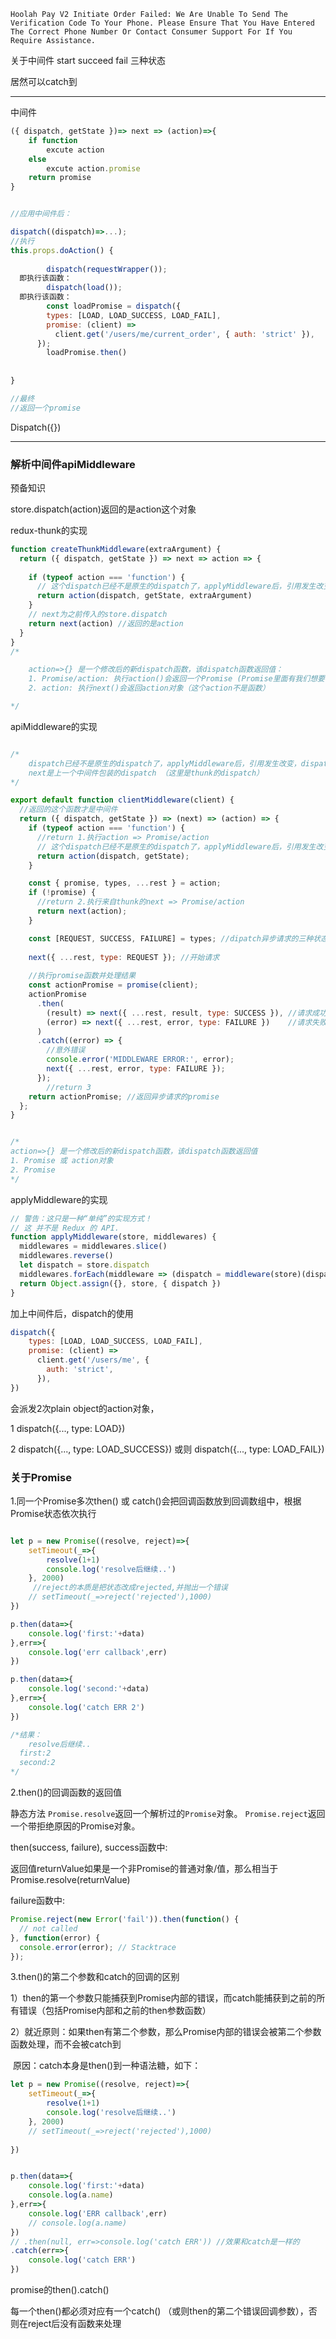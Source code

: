 

```
Hoolah Pay V2 Initiate Order Failed: We Are Unable To Send The Verification Code To Your Phone. Please Ensure That You Have Entered The Correct Phone Number Or Contact Consumer Support For If You Require Assistance.
```



关于中间件 start succeed fail 三种状态



居然可以catch到

-----





中间件

```js
({ dispatch, getState })=> next => (action)=>{
	if function
		excute action
	else 
		excute action.promise
	return promise
}


//应用中间件后：

dispatch((dispatch)=>...);
//执行
this.props.doAction() {
  
  		dispatch(requestWrapper());
  即执行该函数：
  		dispatch(load());
  即执行该函数：
  		const loadPromise = dispatch({
        types: [LOAD, LOAD_SUCCESS, LOAD_FAIL],
        promise: (client) =>
          client.get('/users/me/current_order', { auth: 'strict' }),
      });
  		loadPromise.then()
  
  
}

//最终
//返回一个promise
```



Dispatch({})





------

### 解析中间件apiMiddleware



预备知识

store.dispatch(action)返回的是action这个对象



redux-thunk的实现

```js
function createThunkMiddleware(extraArgument) {
  return ({ dispatch, getState }) => next => action => {
    
    if (typeof action === 'function') {
      // 这个dispatch已经不是原生的dispatch了，applyMiddleware后，引用发生改变，dispatch会变成最后改装的dispatch方法。
      return action(dispatch, getState, extraArgument) 
    }
    // next为之前传入的store.dispatch
    return next(action) //返回的是action
  }
}
/*

	action=>{} 是一个修改后的新dispatch函数，该dispatch函数返回值：
	1. Promise/action: 执行action()会返回一个Promise (Promise里面有我们想要的action对象数据)
	2. action: 执行next()会返回action对象（这个action不是函数）

*/
```



apiMiddleware的实现

```js

/*
	dispatch已经不是原生的dispatch了，applyMiddleware后，引用发生改变，dispatch会变成最后改装的dispatch方法。
	next是上一个中间件包装的dispatch （这里是thunk的dispatch）
*/

export default function clientMiddleware(client) {
  //返回的这个函数才是中间件
  return ({ dispatch, getState }) => (next) => (action) => {
    if (typeof action === 'function') {
      //return 1.执行action => Promise/action
      // 这个dispatch已经不是原生的dispatch了，applyMiddleware后，引用发生改变，dispatch会变成最后改装的dispatch方法。
      return action(dispatch, getState); 
    }

    const { promise, types, ...rest } = action;
    if (!promise) {
      //return 2.执行来自thunk的next => Promise/action
      return next(action); 
    }

    const [REQUEST, SUCCESS, FAILURE] = types; //dipatch异步请求的三种状态
    
    next({ ...rest, type: REQUEST }); //开始请求
		
    //执行promise函数并处理结果
    const actionPromise = promise(client);
    actionPromise
      .then(
        (result) => next({ ...rest, result, type: SUCCESS }), //请求成功
        (error) => next({ ...rest, error, type: FAILURE })    //请求失败
      )
      .catch((error) => {
      	//意外错误
        console.error('MIDDLEWARE ERROR:', error); 
        next({ ...rest, error, type: FAILURE });
      });
		//return 3
    return actionPromise; //返回异步请求的promise
  };
}


/*
action=>{} 是一个修改后的新dispatch函数，该dispatch函数返回值
1. Promise 或 action对象
2. Promise
*/
```





applyMiddleware的实现

```js
// 警告：这只是一种“单纯”的实现方式！
// 这 并不是 Redux 的 API.
function applyMiddleware(store, middlewares) {
  middlewares = middlewares.slice()
  middlewares.reverse()
  let dispatch = store.dispatch
  middlewares.forEach(middleware => (dispatch = middleware(store)(dispatch)))
  return Object.assign({}, store, { dispatch })
}
```



加上中间件后，dispatch的使用

```js
dispatch({
    types: [LOAD, LOAD_SUCCESS, LOAD_FAIL],
    promise: (client) =>
      client.get('/users/me', {
        auth: 'strict',
      }),
})

```

会派发2次plain object的action对象，

1 dispatch({..., type: LOAD})

2 dispatch({..., type: LOAD_SUCCESS}) 或则 dispatch({..., type: LOAD_FAIL})





### 关于Promise



1.同一个Promise多次then() 或 catch()会把回调函数放到回调数组中，根据Promise状态依次执行

```js

let p = new Promise((resolve, reject)=>{
    setTimeout(_=>{
        resolve(1+1)
        console.log('resolve后继续..')
    }, 2000)
     //reject的本质是把状态改成rejected,并抛出一个错误
    // setTimeout(_=>reject('rejected'),1000)
})

p.then(data=>{
    console.log('first:'+data)
},err=>{
    console.log('err callback',err)
})

p.then(data=>{
    console.log('second:'+data)
},err=>{
    console.log('catch ERR 2')
})

/*结果：
	resolve后继续..
  first:2
  second:2
*/
```



2.then()的回调函数的返回值

静态方法 `Promise.resolve`返回一个解析过的`Promise`对象。 `Promise.reject`返回一个带拒绝原因的Promise对象。

then(success, failure), success函数中:

​	返回值returnValue如果是一个非Promise的普通对象/值，那么相当于Promise.resolve(returnValue)

failure函数中:

```js
Promise.reject(new Error('fail')).then(function() {
  // not called
}, function(error) {
  console.error(error); // Stacktrace
});
```





3.then()的第二个参数和catch的回调的区别

1）then的第一个参数只能捕获到Promise内部的错误，而catch能捕获到之前的所有错误（包括Promise内部和之前的then参数函数）

2）就近原则：如果then有第二个参数，那么Promise内部的错误会被第二个参数函数处理，而不会被catch到

​	原因：catch本身是then()到一种语法糖，如下：

```js
let p = new Promise((resolve, reject)=>{
    setTimeout(_=>{
        resolve(1+1)
        console.log('resolve后继续..')
    }, 2000)
    // setTimeout(_=>reject('rejected'),1000)
   
})


p.then(data=>{
    console.log('first:'+data)
    console.log(a.name)
},err=>{
    console.log('ERR callback',err)
    // console.log(a.name)
})
// .then(null, err=>console.log('catch ERR')) //效果和catch是一样的
.catch(err=>{
    console.log('catch ERR')
})
```





promise的then().catch()

每一个then()都必须对应有一个catch() （或则then的第二个错误回调参数），否则在reject后没有函数来处理
